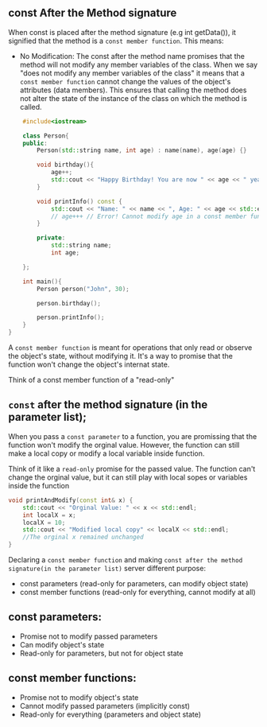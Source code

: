 ## const After the Method signature

When const is placed after the method signature (e.g int getData()), it signified that the method is a `const member function`. This means:

* No Modification: The const after the method name promises that the method will not modify any member variables of the class. When we say "does not modify any member variables of the class" it means that a `const member function` cannot change the values of the object's attributes (data members). This ensures that calling the method does not alter the state of the instance of the class on which the method is called.
```cpp
    #include<iostream>

    class Person{
    public:
        Person(std::string name, int age) : name(name), age(age) {}

        void birthday(){
            age++;
            std::cout << "Happy Birthday! You are now " << age << " years old." << std::endl;
        }

        void printInfo() const {
            std::cout << "Name: " << name << ", Age: " << age << std::endl;
            // age+++ // Error! Cannot modify age in a const member function
        }

        private:
            std::string name;
            int age;

    };

    int main(){
        Person person("John", 30);

        person.birthday();

        person.printInfo();
    }
}

``````
A `const member function` is meant for operations that only read or observe the object's state, without modifying it. It's a way to promise that the function won't change the object's internat state.

Think of a const member function of a "read-only"

## `const` after the method signature (in the parameter list);

When you pass a `const parameter` to a function, you are promissing that the function won't modify the orginal value. However, the function can still make a local copy or modify a local variable inside function. 

Think of it like a `read-only` promise for the passed value. The function can't change the orginal value, but it can still play with local sopes or variables inside the function

```cpp
void printAndModify(const int& x) {
    std::cout << "Orginal Value: " << x << std::endl;
    int localX = x;
    localX = 10;
    std::cout << "Modified local copy" << localX << std::endl;
    //The orginal x remained unchanged
}
``````
Declaring a `const member function` and making `const after the method signature(in the parameter list)` server different purpose:

* const parameters (read-only for parameters, can modify object state)
* const member functions (read-only for everything, cannot modify at all)

## const parameters:

 * Promise not to modify passed parameters
 * Can modify object's state
 * Read-only for parameters, but not for object state

## const member functions:

 * Promise not to modify object's state
 * Cannot modify passed parameters (implicitly const)
 * Read-only for everything (parameters and object state)